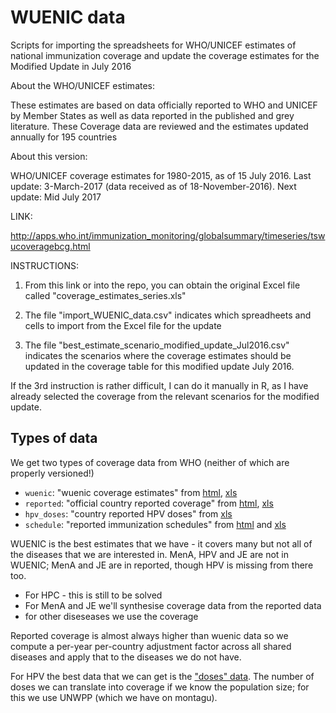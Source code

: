 # WUENIC data

Scripts for importing the spreadsheets for WHO/UNICEF estimates of national immunization coverage and update the coverage estimates for the Modified Update in July 2016


About the WHO/UNICEF estimates:

These estimates are based on data officially reported to WHO and UNICEF by Member States as well as data reported in the published and grey literature.
These Coverage data are reviewed and the estimates updated annually for 195 countries

About this version:

WHO/UNICEF coverage estimates for 1980-2015, as of 15 July 2016.
Last update: 3-March-2017 (data received as of 18-November-2016).
Next update: Mid July 2017

LINK:

http://apps.who.int/immunization_monitoring/globalsummary/timeseries/tswucoveragebcg.html

INSTRUCTIONS:

1. From this link or into the repo, you can obtain the original Excel file called "coverage_estimates_series.xls"

2. The file "import_WUENIC_data.csv"  indicates which spreadheets and cells to import from the Excel file for the update

3. The file "best_estimate_scenario_modified_update_Jul2016.csv" indicates the scenarios where the coverage estimates should be updated in the coverage table for this modified update July 2016.


If the 3rd instruction is rather difficult, I can do it manually in R, as I have already selected the coverage from the relevant scenarios for the modified update.

## Types of data

We get two types of coverage data from WHO (neither of which are properly versioned!)

* `wuenic`: "wuenic coverage estimates" from [html](http://apps.who.int/immunization_monitoring/globalsummary/timeseries/tswucoveragebcg.html), [xls](http://www.who.int/entity/immunization/monitoring_surveillance/data/coverage_estimates_series.xls)
* `reported`: "official country reported coverage" from [html](http://apps.who.int/immunization_monitoring/globalsummary/timeseries/tscoveragebcg.html), [xls](http://www.who.int/entity/immunization/monitoring_surveillance/data/coverage_series.xls)
* `hpv_doses`: "country reported HPV doses" from [xls](http://www.who.int/immunization/monitoring_surveillance/data/HPVadmin.xls)
* `schedule`: "reported immunization schedules" from [html](http://apps.who.int/immunization_monitoring/globalsummary/schedules) and [xls](http://www.who.int/entity/immunization/monitoring_surveillance/data/schedule_data.xls)

WUENIC is the best estimates that we have - it covers many but not all of the diseases that we are interested in.  MenA, HPV and JE are not in WUENIC; MenA and JE are in reported, though HPV is missing from there too.

* For HPC - this is still to be solved
* For MenA and JE we'll synthesise coverage data from the reported data
* for other diseseases we use the coverage

Reported coverage is almost always higher than wuenic data so we compute a per-year per-country adjustment factor across all shared diseases and apply that to the diseases we do not have.

For HPV the best data that we can get is the ["doses" data](http://www.who.int/immunization/monitoring_surveillance/data/HPVadmin.xls).  The number of doses we can translate into coverage if we know the population size; for this we use UNWPP (which we have on montagu).
